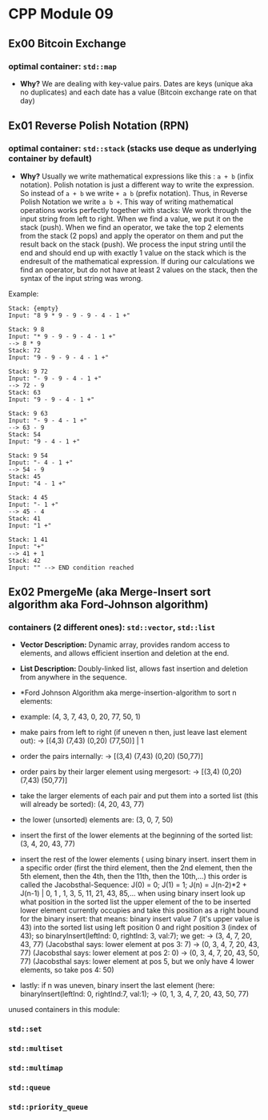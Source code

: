 
# CPP Module 09

## Ex00 Bitcoin Exchange
### optimal container:  `std::map`
- **Why?** We are dealing with key-value pairs. Dates are keys (unique aka no duplicates) and each date has a value (Bitcoin exchange rate on that day)

## Ex01 Reverse Polish Notation (RPN)
### optimal container:  `std::stack` (stacks use deque as underlying container by default)
- **Why?** Usually we write mathematical expressions like this : ```a + b``` (infix notation). Polish notation is just a different way to write the expression. So instead of ```a + b``` we write ```+ a b``` (prefix notation). Thus, in Reverse Polish Notation we write ```a b +```. This way of writing mathematical operations works perfectly together with stacks:
We work through the input string from left to right. When we find a value, we put it on the stack (push). When we find an operator, we take the top 2 elements from the stack (2 pops) and apply the operator on them and put the result back on the stack (push). We process the input string until the end and should end up with exactly 1 value on the stack which is the endresult of the mathematical expression. If during our calculations we find an operator, but do not have at least 2 values on the stack, then the syntax of the input string was wrong.

Example:
```
Stack: {empty}
Input: "8 9 * 9 - 9 - 9 - 4 - 1 +"

Stack: 9 8
Input: "* 9 - 9 - 9 - 4 - 1 +"
--> 8 * 9
Stack: 72
Input: "9 - 9 - 9 - 4 - 1 +"

Stack: 9 72
Input: "- 9 - 9 - 4 - 1 +"
--> 72 - 9
Stack: 63
Input: "9 - 9 - 4 - 1 +"

Stack: 9 63
Input: "- 9 - 4 - 1 +"
--> 63 - 9
Stack: 54
Input: "9 - 4 - 1 +"

Stack: 9 54
Input: "- 4 - 1 +"
--> 54 - 9
Stack: 45
Input: "4 - 1 +"

Stack: 4 45
Input: "- 1 +"
--> 45 - 4
Stack: 41
Input: "1 +"

Stack: 1 41
Input: "+"
--> 41 + 1
Stack: 42
Input: "" --> END condition reached
```

## Ex02 PmergeMe (aka Merge-Insert sort algorithm aka Ford-Johnson algorithm)
### containers (2 different ones):  `std::vector`, `std::list`
- **Vector Description:** Dynamic array, provides random access to elements, and allows efficient insertion and deletion at the end.
- **List Description:** Doubly-linked list, allows fast insertion and deletion from anywhere in the sequence.

- *Ford Johnson Algorithm aka merge-insertion-algorithm to sort n elements:
- example: (4, 3, 7, 43, 0, 20, 77, 50, 1)
- make pairs from left to right (if uneven n then, just leave last element out):
  -> [(4,3) (7,43) (0,20) (77,50)]  | 1
- order the pairs internally:
  -> [(3,4) (7,43) (0,20) (50,77)] 
- order pairs by their larger element using mergesort:
  -> [(3,4) (0,20) (7,43) (50,77)]
- take the larger elements of each pair and put them into a sorted list (this will already be sorted):
  (4, 20, 43, 77)
- the lower (unsorted) elements are:
  (3, 0, 7, 50)
- insert the first of the lower elements at the beginning of the sorted list:
  (3, 4, 20, 43, 77)
- insert the rest of the lower elements ( using binary insert. insert them in a specific order (first the third element, then the 2nd element, then the 5th element, then the 4th, then the 11th, then the 10th,...)
  this order is called the Jacobsthal-Sequence: J(0) = 0; J(1) = 1; J(n) = J(n-2)*2 + J(n-1) | 0, 1 , 1, 3, 5, 11, 21, 43, 85,...
  when using binary insert look up what position in the sorted list the upper element of the to be inserted lower element currently occupies and take this position as a right bound for the binary insert:
  that means: binary insert value 7 (it's upper value is 43) into the sorted list using left position 0 and right position 3 (index of 43); so binaryInsert(leftInd: 0, rightInd: 3, val:7);
  we get:
  -> (3, 4, 7, 20, 43, 77) (Jacobsthal says: lower element at pos 3: 7)
  -> (0, 3, 4, 7, 20, 43, 77) (Jacobsthal says: lower element at pos 2: 0)
  -> (0, 3, 4, 7, 20, 43, 50, 77) (Jacobsthal says: lower element at pos 5, but we only have 4 lower elements, so take pos 4: 50)
- lastly: if n was uneven, binary insert the last element (here: binaryInsert(leftInd: 0, rightInd:7, val:1);
  -> (0, 1, 3, 4, 7, 20, 43, 50, 77)

unused containers in this module:
### `std::set`
### `std::multiset`
### `std::multimap`
### `std::queue`
### `std::priority_queue`
